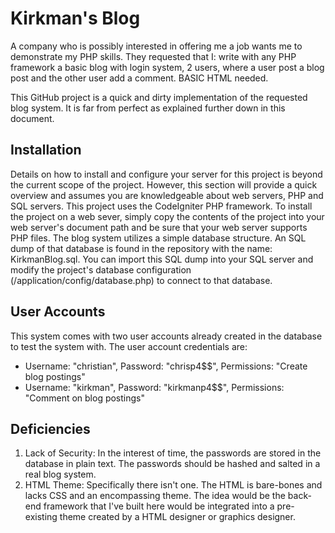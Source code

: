 Kirkman's Blog
===============

A company who is possibly interested in offering me a job wants me to demonstrate my PHP skills.  They requested that I:
	write with any PHP framework a basic blog with login system, 2 users, where a user post a blog post and the other user add a comment. BASIC HTML needed.
	
This GitHub project is a quick and dirty implementation of the requested blog system.  It is far from perfect as explained further down in this document.

Installation
------------
Details on how to install and configure your server for this project is beyond the current scope of the project.  However, this section will provide a quick overview and assumes you are knowledgeable about web servers, PHP and SQL servers.  This project uses the CodeIgniter PHP framework.  To install the project on a web sever, simply copy the contents of the project into your web server's document path and be sure that your web server supports PHP files.  The blog system utilizes a simple database structure.  An SQL dump of that database is found in the repository with the name: KirkmanBlog.sql.  You can import this SQL dump into your SQL server and modify the project's database configuration (/application/config/database.php) to connect to that database.  

User Accounts
-------------
This system comes with two user accounts already created in the database to test the system with.  The user account credentials are:
* Username: "christian", Password: "chrisp4$$", Permissions: "Create blog postings"
* Username: "kirkman", Password: "kirkmanp4$$", Permissions: "Comment on blog postings"

Deficiencies
------------
1. Lack of Security: In the interest of time, the passwords are stored in the database in plain text.  The passwords should be hashed and salted in a real blog system.
2. HTML Theme: Specifically there isn't one.  The HTML is bare-bones and lacks CSS and an encompassing theme.  The idea would be the back-end framework that I've built here would be integrated into a pre-existing theme created by a HTML designer or graphics designer.